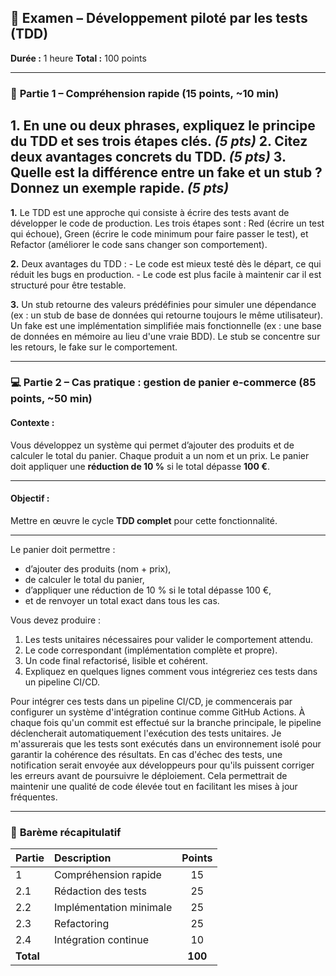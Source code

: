 ## 🧩 **Examen – Développement piloté par les tests (TDD)**

**Durée :** 1 heure
**Total :** 100 points

---

### 🧠 **Partie 1 – Compréhension rapide (15 points, ~10 min)**

**1.** En une ou deux phrases, expliquez le principe du TDD et ses trois étapes clés. *(5 pts)*
**2.** Citez deux avantages concrets du TDD. *(5 pts)*
**3.** Quelle est la différence entre un fake et un stub ? Donnez un exemple rapide. *(5 pts)*
---

**1.** Le TDD est une approche qui consiste à écrire des tests avant de développer le code de production. Les trois étapes sont : Red (écrire un test qui échoue), Green (écrire le code minimum pour faire passer le test), et Refactor (améliorer le code sans changer son comportement).

**2.** Deux avantages du TDD :
    - Le code est mieux testé dès le départ, ce qui réduit les bugs en production.
    - Le code est plus facile à maintenir car il est structuré pour être testable.

**3.** Un stub retourne des valeurs prédéfinies pour simuler une dépendance (ex : un stub de base de données qui retourne toujours le même utilisateur). Un fake est une implémentation simplifiée mais fonctionnelle (ex : une base de données en mémoire au lieu d'une vraie BDD). Le stub se concentre sur les retours, le fake sur le comportement.

---

### 💻 **Partie 2 – Cas pratique : gestion de panier e-commerce (85 points, ~50 min)**

#### **Contexte :**

Vous développez un système qui permet d’ajouter des produits et de calculer le total du panier.
Chaque produit a un nom et un prix. Le panier doit appliquer une **réduction de 10 %** si le total dépasse **100 €**.

---

#### **Objectif :**

Mettre en œuvre le cycle **TDD complet** pour cette fonctionnalité.

---


Le panier doit permettre :

- d’ajouter des produits (nom + prix),
- de calculer le total du panier,
- d’appliquer une réduction de 10 % si le total dépasse 100 €,
- et de renvoyer un total exact dans tous les cas.

Vous devez produire :

1. Les tests unitaires nécessaires pour valider le comportement attendu.
2. Le code correspondant (implémentation complète et propre).
3. Un code final refactorisé, lisible et cohérent.
4. Expliquez en quelques lignes comment vous intégreriez ces tests dans un pipeline CI/CD.

Pour intégrer ces tests dans un pipeline CI/CD, je commencerais par configurer un système d'intégration continue comme GitHub Actions. À chaque fois qu'un commit est effectué sur la branche principale, le pipeline déclencherait automatiquement l'exécution des tests unitaires. Je m'assurerais que les tests sont exécutés dans un environnement isolé pour garantir la cohérence des résultats. En cas d'échec des tests, une notification serait envoyée aux développeurs pour qu'ils puissent corriger les erreurs avant de poursuivre le déploiement. Cela permettrait de maintenir une qualité de code élevée tout en facilitant les mises à jour fréquentes. 

---

### 🧾 **Barème récapitulatif**

| Partie    | Description             |  Points |
| :-------- | :---------------------- | :-----: |
| 1         | Compréhension rapide    |    15   |
| 2.1       | Rédaction des tests     |    25   |
| 2.2       | Implémentation minimale |    25   |
| 2.3       | Refactoring             |    25   |
| 2.4       | Intégration continue    |    10   |
| **Total** |                         | **100** |